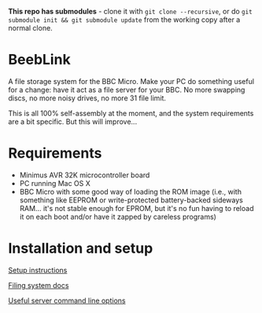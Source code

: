 **This repo has submodules** - clone it with `git clone --recursive`,
or do `git submodule init && git submodule update` from the working
copy after a normal clone.

# BeebLink

A file storage system for the BBC Micro. Make your PC do something
useful for a change: have it act as a file server for your BBC. No
more swapping discs, no more noisy drives, no more 31 file limit.

This is all 100% self-assembly at the moment, and the system
requirements are a bit specific. But this will improve...

# Requirements

* Minimus AVR 32K microcontroller board
* PC running Mac OS X 
* BBC Micro with some good way of loading the ROM image (i.e., with
  something like EEPROM or write-protected battery-backed sideways
  RAM... it's not stable enough for EPROM, but it's no fun having to
  reload it on each boot and/or have it zapped by careless programs)

# Installation and setup

[Setup instructions](./docs/setup.md)

[Filing system docs](./docs/fs.md)

[Useful server command line options](./docs/server.md)
